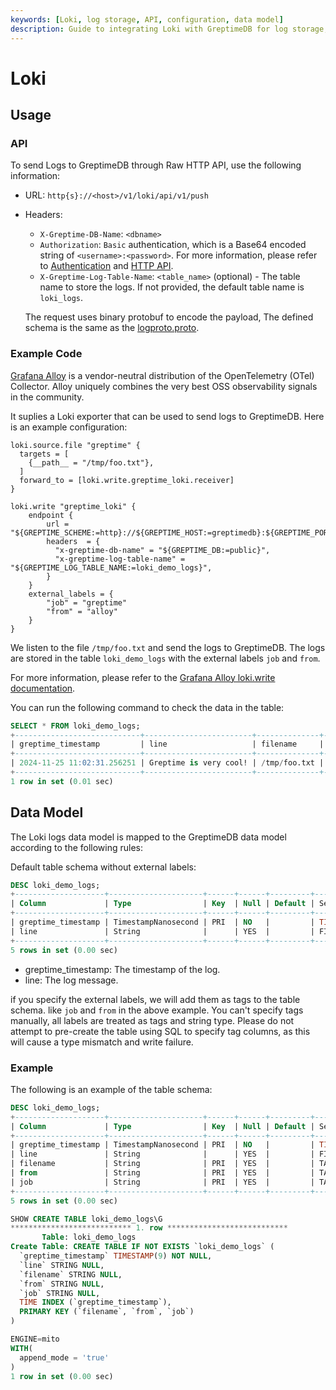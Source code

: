 ```yaml
---
keywords: [Loki, log storage, API, configuration, data model]
description: Guide to integrating Loki with GreptimeDB for log storage, including API usage, example configurations, and data model mapping.
---
```


# Loki

## Usage

### API

To send Logs to GreptimeDB through Raw HTTP API, use the following information:

* URL: `http{s}://<host>/v1/loki/api/v1/push`
* Headers:
  * `X-Greptime-DB-Name`: `<dbname>`
  * `Authorization`: `Basic` authentication, which is a Base64 encoded string of `<username>:<password>`. For more information, please refer to [Authentication](https://docs.greptime.com/user-guide/deployments/authentication/static/) and [HTTP API](https://docs.greptime.com/user-guide/protocols/http#authentication).
  * `X-Greptime-Log-Table-Name`: `<table_name>` (optional) - The table name to store the logs. If not provided, the default table name is `loki_logs`.

  The request uses binary protobuf to encode the payload, The defined schema is the same as the [logproto.proto](https://github.com/grafana/loki/blob/main/pkg/logproto/logproto.proto).

### Example Code

[Grafana Alloy](https://grafana.com/docs/alloy/latest/) is a vendor-neutral distribution of the OpenTelemetry (OTel) Collector. Alloy uniquely combines the very best OSS observability signals in the community.

It suplies a Loki exporter that can be used to send logs to GreptimeDB. Here is an example configuration:

```hcl
loki.source.file "greptime" {
  targets = [
    {__path__ = "/tmp/foo.txt"},
  ]
  forward_to = [loki.write.greptime_loki.receiver]
}

loki.write "greptime_loki" {
    endpoint {
        url = "${GREPTIME_SCHEME:=http}://${GREPTIME_HOST:=greptimedb}:${GREPTIME_PORT:=4000}/v1/loki/api/v1/push"
        headers  = {
          "x-greptime-db-name" = "${GREPTIME_DB:=public}",
          "x-greptime-log-table-name" = "${GREPTIME_LOG_TABLE_NAME:=loki_demo_logs}",
        }
    }
    external_labels = {
        "job" = "greptime"
        "from" = "alloy"
    }
}
```

We listen to the file `/tmp/foo.txt` and send the logs to GreptimeDB. The logs are stored in the table `loki_demo_logs` with the external labels `job` and `from`.

For more information, please refer to the [Grafana Alloy loki.write documentation](https://grafana.com/docs/alloy/latest/reference/components/loki/loki.write/).

You can run the following command to check the data in the table:

```sql
SELECT * FROM loki_demo_logs;
+----------------------------+------------------------+--------------+-------+----------+
| greptime_timestamp         | line                   | filename     | from  | job      |
+----------------------------+------------------------+--------------+-------+----------+
| 2024-11-25 11:02:31.256251 | Greptime is very cool! | /tmp/foo.txt | alloy | greptime |
+----------------------------+------------------------+--------------+-------+----------+
1 row in set (0.01 sec)
```

## Data Model

The Loki logs data model is mapped to the GreptimeDB data model according to the following rules:

Default table schema without external labels:

```sql
DESC loki_demo_logs;
+--------------------+---------------------+------+------+---------+---------------+
| Column             | Type                | Key  | Null | Default | Semantic Type |
+--------------------+---------------------+------+------+---------+---------------+
| greptime_timestamp | TimestampNanosecond | PRI  | NO   |         | TIMESTAMP     |
| line               | String              |      | YES  |         | FIELD         |
+--------------------+---------------------+------+------+---------+---------------+
5 rows in set (0.00 sec)
```

- greptime_timestamp: The timestamp of the log.
- line: The log message.

if you specify the external labels, we will add them as tags to the table schema. like `job` and `from` in the above example.
You can't specify tags manually, all labels are treated as tags and string type.
Please do not attempt to pre-create the table using SQL to specify tag columns, as this will cause a type mismatch and write failure.

### Example

The following is an example of the table schema:

```sql
DESC loki_demo_logs;
+--------------------+---------------------+------+------+---------+---------------+
| Column             | Type                | Key  | Null | Default | Semantic Type |
+--------------------+---------------------+------+------+---------+---------------+
| greptime_timestamp | TimestampNanosecond | PRI  | NO   |         | TIMESTAMP     |
| line               | String              |      | YES  |         | FIELD         |
| filename           | String              | PRI  | YES  |         | TAG           |
| from               | String              | PRI  | YES  |         | TAG           |
| job                | String              | PRI  | YES  |         | TAG           |
+--------------------+---------------------+------+------+---------+---------------+
5 rows in set (0.00 sec)
```

```sql
SHOW CREATE TABLE loki_demo_logs\G
*************************** 1. row ***************************
       Table: loki_demo_logs
Create Table: CREATE TABLE IF NOT EXISTS `loki_demo_logs` (
  `greptime_timestamp` TIMESTAMP(9) NOT NULL,
  `line` STRING NULL,
  `filename` STRING NULL,
  `from` STRING NULL,
  `job` STRING NULL,
  TIME INDEX (`greptime_timestamp`),
  PRIMARY KEY (`filename`, `from`, `job`)
)

ENGINE=mito
WITH(
  append_mode = 'true'
)
1 row in set (0.00 sec)
```